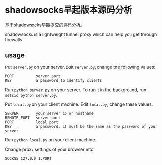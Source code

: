 shadowsocks早起版本源码分析
==============================

基于shadowsocks早期提交的源码分析。

shadowsocks is a lightweight tunnel proxy which can help you get through firewalls

usage
-----------

Put `server.py` on your server. Edit `server.py`, change the following values:

    PORT          server port
    KEY           a password to identify clients

Run `python server.py` on your server. To run it in the background, run `setsid python server.py`.

Put `local.py` on your client machine. Edit `local.py`, change these values:

    SERVER        your server ip or hostname
    REMOTE_PORT   server port
    PORT          local port
    KEY           a password, it must be the same as the password of your server

Run `python local.py` on your client machine.

Change proxy settings of your browser into

    SOCKS5 127.0.0.1:PORT

